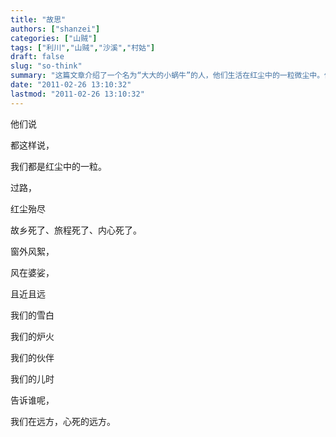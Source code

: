 ```yaml
---
title: "故思"
authors: ["shanzei"]
categories: ["山贼"]
tags: ["利川","山贼","沙溪","村姑"]
draft: false
slug: "so-think"
summary: "这篇文章介绍了一个名为“大大的小蜗牛”的人，他们生活在红尘中的一粒微尘中。他们失去了故乡、旅程以及内心的生机。窗外飘落的风絮，远近婆娑的风景，是他们雪白的过去、炉火温暖的记忆、伴随着他们成长的伙伴、以及童年的时光。他们身处远方，心中已死。"
date: "2011-02-26 13:10:32"
lastmod: "2011-02-26 13:10:32"
---
```


他们说

都这样说，

我们都是红尘中的一粒。

过路，

红尘殆尽

故乡死了、旅程死了、内心死了。

窗外风絮，

风在婆娑，

且近且远

我们的雪白

我们的炉火

我们的伙伴

我们的儿时

告诉谁呢，

我们在远方，心死的远方。

